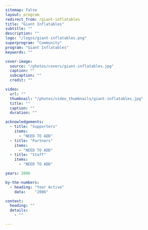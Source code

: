 ```yaml
---
sitemap: false
layout: program
redirect_from: /giant-inflatables
title: "Giant Inflatables"
subtitle: ""
description: ""
logo: "/logos/giant-inflatables.png"
superprogram: "Community"
program: "Giant Inflatables"
keywords: ""

cover-image:
  source: "/photos/covers/giant-inflatables.jpg"
  caption: ""
  subcaption: ""
  credit: ""

video:
  url: ""
  thumbnail: "/photos/video_thumbnails/giant-inflatables.jpg"
  title: ""
  caption: ""
  duration: ""

acknowledgements:
  - title: "Supporters"
    items:
      - "NEED TO ADD"
  - title: "Partners"
    items:
      - "NEED TO ADD"
  - title: "Staff"
    items:
      - "NEED TO ADD"

years: 2006

by-the-numbers:
  - heading: "Year Active"
    data:    "2006"

context:
  heading: ""
  details:
    - ""

---
```

